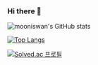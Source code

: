 ### Hi there 👋

<!--
**mooniswan/mooniswan** is a ✨ _special_ ✨ repository because its `README.md` (this file) appears on your GitHub profile.

Here are some ideas to get you started:

- 🔭 I’m currently working on ...
- 🌱 I’m currently learning ...
- 👯 I’m looking to collaborate on ...
- 🤔 I’m looking for help with ...
- 💬 Ask me about ...
- 📫 How to reach me: ...
- 😄 Pronouns: ...
- ⚡ Fun fact: ...
-->

![mooniswan's GitHub stats](https://github-readme-stats.vercel.app/api?username=mooniswan&count_private=true&show_icons=true&theme=great-gatsby)

[![Top Langs](https://github-readme-stats.vercel.app/api/top-langs/?username=mooniswan&layout=compact)](https://github.com/anuraghazra/github-readme-stats)

[![Solved.ac 프로필](http://mazassumnida.wtf/api/v2/generate_badge?boj=mooniswan)](https://solved.ac/mooniswan)
